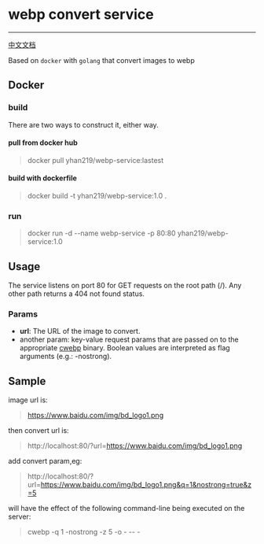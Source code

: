 # webp convert service

----------

[中文文档](README_CN.md)

Based on `docker` with `golang` that convert images to webp

## Docker

### build
 There are two ways to construct it, either way.
#### pull from docker hub
> docker pull yhan219/webp-service:lastest

#### build with dockerfile
> docker build -t yhan219/webp-service:1.0 .

### run
> docker run -d --name webp-service -p 80:80 yhan219/webp-service:1.0


## Usage
The service listens on port 80 for GET requests on the root path (/). Any other path returns a 404 not found status.

### Params
- **url**: The URL of the image to convert.
- another param: key-value request params that are passed on to the appropriate [cwebp](https://developers.google.cn/speed/webp/docs/cwebp) binary. Boolean values are interpreted as flag arguments (e.g.: -nostrong).

## Sample
image url is:
> https://www.baidu.com/img/bd_logo1.png

then convert url is:
> http://localhost:80/?url=https://www.baidu.com/img/bd_logo1.png

add convert param,eg:
> http://localhost:80/?url=https://www.baidu.com/img/bd_logo1.png&q=1&nostrong=true&z=5

will have the effect of the following command-line being executed on the server:
> cwebp -q 1 -nostrong -z 5 -o - -- -






